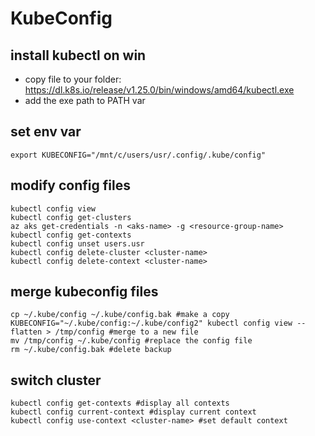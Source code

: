 # KubeConfig

## install kubectl on win
- copy file to your folder: https://dl.k8s.io/release/v1.25.0/bin/windows/amd64/kubectl.exe
- add the exe path to PATH var

## set env var
```
export KUBECONFIG="/mnt/c/users/usr/.config/.kube/config"
```

## modify config files
```
kubectl config view
kubectl config get-clusters
az aks get-credentials -n <aks-name> -g <resource-group-name>
kubectl config get-contexts
kubectl config unset users.usr
kubectl config delete-cluster <cluster-name>
kubectl config delete-context <cluster-name>
```

## merge kubeconfig files
```
cp ~/.kube/config ~/.kube/config.bak #make a copy
KUBECONFIG="~/.kube/config:~/.kube/config2" kubectl config view --flatten > /tmp/config #merge to a new file
mv /tmp/config ~/.kube/config #replace the config file
rm ~/.kube/config.bak #delete backup
```

## switch cluster
```
kubectl config get-contexts #display all contexts
kubectl config current-context #display current context
kubectl config use-context <cluster-name> #set default context
```
